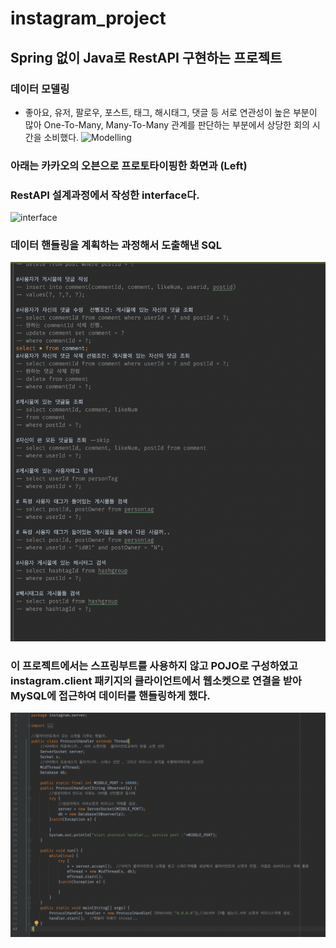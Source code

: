 # instagram_project

## Spring 없이 Java로 RestAPI 구현하는 프로젝트

### 데이터 모델링
- 좋아요, 유저, 팔로우, 포스트, 태그, 해시태그, 댓글 등 서로 연관성이 높은 부분이 많아 One-To-Many, Many-To-Many 관계를 판단하는 부분에서 상당한 회의 시간을 소비했다.
  ![Modelling](./InstagramProject/instagram/src/doc/MySQLModel.png)
### 아래는 카카오의 오븐으로 프로토타이핑한 화면과 (Left)
### RestAPI 설계과정에서 작성한 interface다. 
![interface](./InstagramProject/instagram/src/doc/mainPage05.png)

### 데이터 핸들링을 계획하는 과정해서 도출해낸 SQL 
![sql](./InstagramProject/instagram/src/doc/SQL_query_plan.png)

### 이 프로젝트에서는 스프링부트를 사용하지 않고 POJO로 구성하였고 instagram.client 패키지의 클라이언트에서 웹소켓으로 연결을 받아 MySQL에 접근하여 데이터를 핸들링하게 했다.

![server](./InstagramProject/instagram/src/doc/websocket.png)

